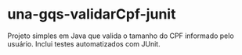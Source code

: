 # una-gqs-validarCpf-junit

Projeto simples em Java que valida o tamanho do CPF informado pelo usuário. Inclui testes automatizados com JUnit.
